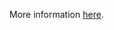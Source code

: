More information [here](https://docs.bridgecrew.io/docs/ensure-aws-cloudfront-distribution-uses-custom-ssl-certificate).
